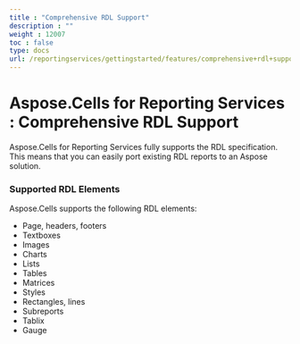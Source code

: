 ```yaml
---
title : "Comprehensive RDL Support" 
description : "" 
weight : 12007 
toc : false
type: docs
url: /reportingservices/gettingstarted/features/comprehensive+rdl+support/
---
```


# Aspose.Cells for Reporting Services : Comprehensive RDL Support


Aspose.Cells for Reporting Services fully supports the RDL specification. This means that you can easily port existing RDL reports to an Aspose solution.

### Supported RDL Elements

Aspose.Cells supports the following RDL elements:

*   Page, headers, footers
*   Textboxes
*   Images
*   Charts
*   Lists
*   Tables
*   Matrices
*   Styles
*   Rectangles, lines
*   Subreports
*   Tablix
*   Gauge

